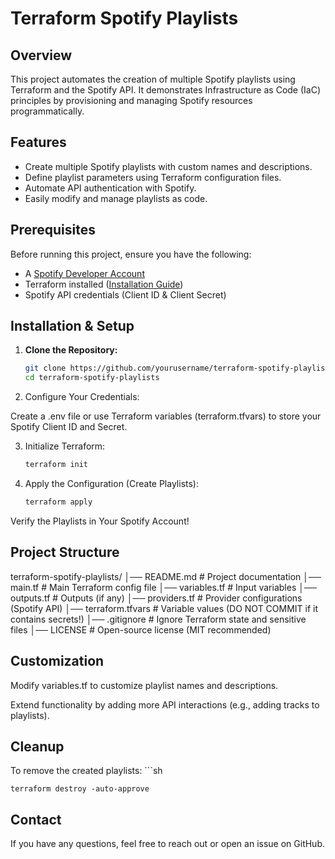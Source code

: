 # Terraform Spotify Playlists

## Overview

This project automates the creation of multiple Spotify playlists using Terraform and the Spotify API. It demonstrates Infrastructure as Code (IaC) principles by provisioning and managing Spotify resources programmatically.

## Features

- Create multiple Spotify playlists with custom names and descriptions.
- Define playlist parameters using Terraform configuration files.
- Automate API authentication with Spotify.
- Easily modify and manage playlists as code.

## Prerequisites

Before running this project, ensure you have the following:

- A [Spotify Developer Account](https://developer.spotify.com/)
- Terraform installed ([Installation Guide](https://developer.hashicorp.com/terraform/tutorials/aws-get-started/install-cli))
- Spotify API credentials (Client ID & Client Secret)

## Installation & Setup

1. **Clone the Repository:**

   ```sh
   git clone https://github.com/yourusername/terraform-spotify-playlists.git
   cd terraform-spotify-playlists

2. Configure Your Credentials:

Create a .env file or use Terraform variables (terraform.tfvars) to store your Spotify Client ID and Secret.

3. Initialize Terraform:
   ```sh
   terraform init

4. Apply the Configuration (Create Playlists):
    ```sh
   terraform apply
Verify the Playlists in Your Spotify Account!

## Project Structure

terraform-spotify-playlists/
│── README.md             # Project documentation
│── main.tf               # Main Terraform config file
│── variables.tf          # Input variables
│── outputs.tf            # Outputs (if any)
│── providers.tf          # Provider configurations (Spotify API)
│── terraform.tfvars      # Variable values (DO NOT COMMIT if it contains secrets!)
│── .gitignore            # Ignore Terraform state and sensitive files
│── LICENSE               # Open-source license (MIT recommended)

## Customization

Modify variables.tf to customize playlist names and descriptions.

Extend functionality by adding more API interactions (e.g., adding tracks to playlists).

## Cleanup

To remove the created playlists:
    ```sh
  
    terraform destroy -auto-approve

## Contact

If you have any questions, feel free to reach out or open an issue on GitHub.



